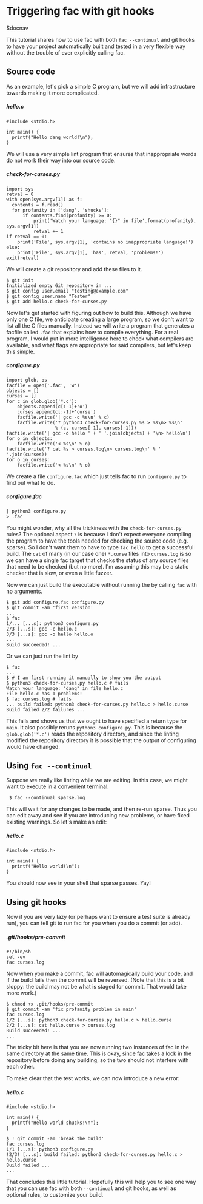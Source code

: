 # Triggering fac with git hooks

$docnav

This tutorial shares how to use fac with both `fac --continual` and
git hooks to have your project automatically built and tested in a
very flexible way without the trouble of ever explicitly calling fac.

## Source code

As an example, let's pick a simple C program, but we will add
infrastructure towards making it more complicated.

##### hello.c
    #include <stdio.h>
    
    int main() {
      printf("Hello dang world!\n");
    }

We will use a very simple lint program that ensures that inappropriate
words do not work their way into our source code.

##### check-for-curses.py
    import sys
    retval = 0
    with open(sys.argv[1]) as f:
      contents = f.read()
      for profanity in ['dang', 'shucks']:
          if contents.find(profanity) >= 0:
              print('Watch your language: "{}" in file'.format(profanity), sys.argv[1])
              retval += 1
    if retval == 0:
        print('File', sys.argv[1], 'contains no inappropriate language!')
    else:
        print('File', sys.argv[1], 'has', retval, 'problems!')
    exit(retval)

We will create a git repository and add these files to it.

    $ git init
    Initialized empty Git repository in ...
    $ git config user.email "testing@example.com"
    $ git config user.name "Tester"
    $ git add hello.c check-for-curses.py

Now let's get started with figuring out how to build this.  Although
we have only one C file, we anticipate creating a large program, so we
don't want to list all the C files manually.  Instead we will write a
program that generates a facfile called `.fac` that explains how to
compile everything.  For a real program, I would put in more
intelligence here to check what compilers are available, and what
flags are appropriate for said compilers, but let's keep this simple.

##### configure.py
    import glob, os
    facfile = open('.fac', 'w')
    objects = []
    curses = []
    for c in glob.glob('*.c'):
        objects.append(c[:-1]+'o')
        curses.append(c[:-1]+'curse')
        facfile.write('| gcc -c %s\n' % c)
        facfile.write('? python3 check-for-curses.py %s > %s\n> %s\n'
                      % (c, curses[-1], curses[-1]))
    facfile.write('| gcc -o hello ' + ' '.join(objects) + '\n> hello\n')
    for o in objects:
        facfile.write('< %s\n' % o)
    facfile.write('? cat %s > curses.log\n> curses.log\n' % ' '.join(curses))
    for o in curses:
        facfile.write('< %s\n' % o)

We create a file `configure.fac` which just tells fac to run
`configure.py` to find out what to do.

##### configure.fac
    | python3 configure.py
    > .fac

You might wonder, why all the trickiness with the
`check-for-curses.py` rules?  The optional aspect `?` is because I
don't expect everyone compiling the program to have the tools needed
for checking the source code (e.g. sparse).  So I don't want them to
have to type `fac hello` to get a successful build.  The `cat` of many
(in our case one) `*.curse` files into `curses.log` is so we can have a
single fac target that checks the status of any source files that need
to be checked (but no more).  I'm assuming this may be a static
checker that is slow, or even a little fuzzer.

Now we can just build the executable without running the by calling
`fac` with no arguments.

    $ git add configure.fac configure.py
    $ git commit -am 'first version'
    ...
    $ fac
    1/... [...s]: python3 configure.py
    2/3 [...s]: gcc -c hello.c
    3/3 [...s]: gcc -o hello hello.o
    ...
    Build succeeded! ...

Or we can just run the lint by

    $ fac
    ...
    $ # I am first running it manually to show you the output
    $ python3 check-for-curses.py hello.c # fails
    Watch your language: "dang" in file hello.c
    File hello.c has 1 problems!
    $ fac curses.log # fails
    ... build failed: python3 check-for-curses.py hello.c > hello.curse
    Build failed 2/2 failures ...

This fails and shows us that we ought to have specified a return type
for `main`.  It also possibly reruns `python3 configure.py`.  This is
because the `glob.glob('*.c')` reads the repository directory, and
since the linting modified the repository directory it is possible
that the output of configuring would have changed.

## Using `fac --continual`

Suppose we really like linting while we are editing.  In this case, we
might want to execute in a convenient terminal:

     $ fac --continual sparse.log

This will wait for any changes to be made, and then re-run sparse.
Thus you can edit away and see if you are introducing new problems, or
have fixed existing warnings.  So let's make an edit:

##### hello.c
    #include <stdio.h>
    
    int main() {
      printf("Hello world!\n");
    }

You should now see in your shell that sparse passes.  Yay!

## Using git hooks

Now if you are very lazy (or perhaps want to ensure a test suite is
already run), you can tell git to run fac for you when you do a commit
(or add).

##### .git/hooks/pre-commit
    #!/bin/sh
    set -ev
    fac curses.log

Now when you make a commit, fac will automagically build your code,
and if the build fails then the commit will be reversed.  (Note that
this is a bit sloppy: the build may not be what is staged for commit.
That would take more work.)

    $ chmod +x .git/hooks/pre-commit
    $ git commit -am 'fix profanity problem in main'
    fac curses.log
    1/2 [...s]: python3 check-for-curses.py hello.c > hello.curse
    2/2 [...s]: cat hello.curse > curses.log
    Build succeeded! ...
    ...

The tricky bit here is that you are now running two instances of fac
in the same directory at the same time.  This is okay, since fac takes
a lock in the repository before doing any building, so the two should
not interfere with each other.

To make clear that the test works, we can now introduce a new error:

##### hello.c
    #include <stdio.h>
    
    int main() {
      printf("Hello world shucks!\n");
    }

    $ ! git commit -am 'break the build'
    fac curses.log
    1/1 [...s]: python3 configure.py
    !2/3! [...s]: build failed: python3 check-for-curses.py hello.c > hello.curse
    Build failed ...
    ...

That concludes this little tutorial.  Hopefully this will help you to
see one way that you can use fac with both `--continual` and git
hooks, as well as optional rules, to customize your build.

